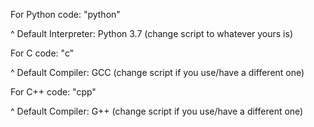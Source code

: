 For Python code: "python"

^ Default Interpreter: Python 3.7 (change script to whatever yours is)


For C code: "c"

^ Default Compiler: GCC (change script if you use/have a different one)


For C++ code: "cpp"

^ Default Compiler: G++ (change script if you use/have a different one)
